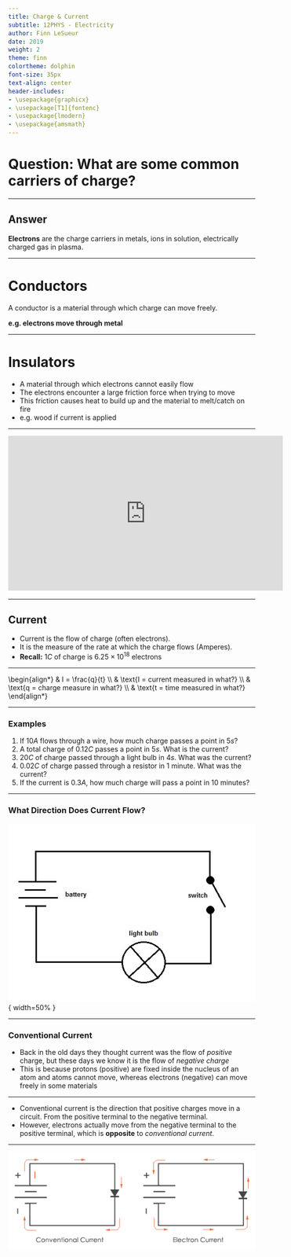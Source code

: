```yaml
---
title: Charge & Current
subtitle: 12PHYS - Electricity
author: Finn LeSueur
date: 2019
weight: 2
theme: finn
colortheme: dolphin
font-size: 35px
text-align: center
header-includes:
- \usepackage{graphicx}
- \usepackage[T1]{fontenc}
- \usepackage{lmodern}
- \usepackage{amsmath}
---
```


# Question: What are some common carriers of charge?

---

## Answer

__Electrons__ are the charge carriers in metals, ions in solution, electrically charged gas in plasma.

---

# Conductors

A conductor is a material through which charge can move freely.

__e.g. electrons move through metal__

---

# Insulators

- A material through which electrons cannot easily flow
- The electrons encounter a large friction force when trying to move
- This friction causes heat to build up and the material to melt/catch on fire
- e.g. wood if current is applied

---

<iframe width="560" height="315" src="https://www.youtube.com/embed/cm8Ok1oJjRw" frameborder="0" allow="accelerometer; autoplay; encrypted-media; gyroscope; picture-in-picture" allowfullscreen></iframe>

---

## Current

- Current is the flow of charge (often electrons).
- It is the measure of the rate at which the charge flows (Amperes).
- __Recall:__ $1C$ of charge is $6.25\times10^{18}$ electrons

---

\begin{align*}
    & I = \frac{q}{t} \\\\
    & \text{I = current measured in what?} \\\\
    & \text{q = charge measure in what?} \\\\
    & \text{t = time measured in what?}
\end{align*}

---

### Examples

1. If $10A$ flows through a wire, how much charge passes a point in $5s$?
2. A total charge of $0.12C$ passes a point in $5s$. What is the current?
3. $20C$ of charge passed through a light bulb in $4s$. What was the current?
4. $0.02C$ of charge passed through a resistor in 1 minute. What was the current?
5. If the current is $0.3A$, how much charge will pass a point in 10 minutes?

---

### What Direction Does Current Flow?

![Circuit Diagram](../assets/3-current.jpg "Circuit Diagram"){ width=50% }

---

### Conventional Current

- Back in the old days they thought current was the flow of _positive_ charge, but these days we know it is the flow of _negative charge_
- This is because protons (positive) are fixed inside the nucleus of an atom and atoms cannot move, whereas electrons (negative) can move freely in some materials

---

- Conventional current is the direction that positive charges move in a circuit. From the positive terminal to the negative terminal.
- However, electrons actually move from the negative terminal to the positive terminal, which is __opposite__ to _conventional current_.

---

![Conventional Current](../assets/conventional-current.png "Conventional Current")
